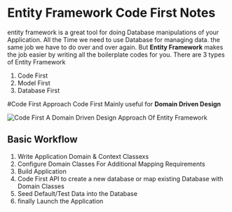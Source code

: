# Entity Framework Code First Notes
entity framework is a great tool for doing Database manipulations of your Application. All the Time we need to use Database for managing data. the same job we have to do over and over again. But **Entity Framework** makes the job easier by writing all the boilerplate codes for you. There are 3 types of Entity Framework 

1. Code First
2. Model First
3. Database First

#Code First Approach
Code First Mainly useful for **Domain Driven Design** 

![Code First A Domain Driven Design Approach Of Entity Framework](http://www.entityframeworktutorial.net/images/EF5/code-first.png)

## Basic Workflow
1. Write Application Domain & Context Classexs
2. Configure Domain Classes For Additional Mapping Requirements
3. Build Application
4. Code First API to create a new database or map existing Database with Domain Classes
5. Seed Default/Test Data into the Database 
6. finally Launch the Application


